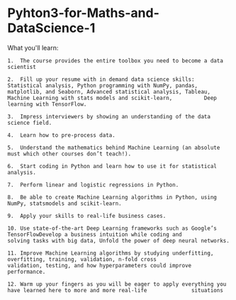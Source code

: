 # Pyhton3-for-Maths-and-DataScience-1
What you'll learn:

	1.	The course provides the entire toolbox you need to become a data scientist
	
	2.	Fill up your resume with in demand data science skills: Statistical analysis, Python programming with NumPy, pandas,                     matplotlib, and Seaborn, Advanced statistical analysis, Tableau, Machine Learning with stats models and scikit-learn, 			Deep learning with TensorFlow.
	
	3.	Impress interviewers by showing an understanding of the data science field.
	
	4.	Learn how to pre-process data.
	
	5.	Understand the mathematics behind Machine Learning (an absolute must which other courses don’t teach!).
	
	6.	Start coding in Python and learn how to use it for statistical analysis.
	
	7.	Perform linear and logistic regressions in Python.
	
	8.	Be able to create Machine Learning algorithms in Python, using NumPy, statsmodels and scikit-learn.
	
	9.	Apply your skills to real-life business cases.
	
	10.	Use state-of-the-art Deep Learning frameworks such as Google’s TensorFlowDevelop a business intuition while coding and 			solving tasks with big data, Unfold the power of deep neural networks.
	
	11.	Improve Machine Learning algorithms by studying underfitting, overfitting, training, validation, n-fold cross 				validation, testing, and how hyperparameters could improve performance.
	
	12.	Warm up your fingers as you will be eager to apply everything you have learned here to more and more real-life 				situations
